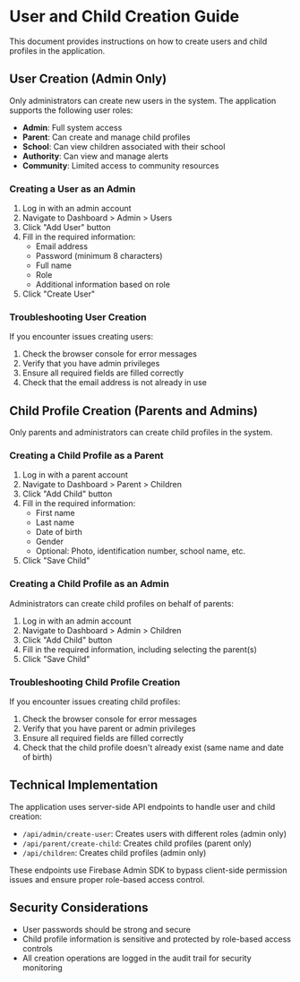 # User and Child Creation Guide

This document provides instructions on how to create users and child profiles in the application.

## User Creation (Admin Only)

Only administrators can create new users in the system. The application supports the following user roles:

- **Admin**: Full system access
- **Parent**: Can create and manage child profiles
- **School**: Can view children associated with their school
- **Authority**: Can view and manage alerts
- **Community**: Limited access to community resources

### Creating a User as an Admin

1. Log in with an admin account
2. Navigate to Dashboard > Admin > Users
3. Click "Add User" button
4. Fill in the required information:
   - Email address
   - Password (minimum 8 characters)
   - Full name
   - Role
   - Additional information based on role
5. Click "Create User"

### Troubleshooting User Creation

If you encounter issues creating users:

1. Check the browser console for error messages
2. Verify that you have admin privileges
3. Ensure all required fields are filled correctly
4. Check that the email address is not already in use

## Child Profile Creation (Parents and Admins)

Only parents and administrators can create child profiles in the system.

### Creating a Child Profile as a Parent

1. Log in with a parent account
2. Navigate to Dashboard > Parent > Children
3. Click "Add Child" button
4. Fill in the required information:
   - First name
   - Last name
   - Date of birth
   - Gender
   - Optional: Photo, identification number, school name, etc.
5. Click "Save Child"

### Creating a Child Profile as an Admin

Administrators can create child profiles on behalf of parents:

1. Log in with an admin account
2. Navigate to Dashboard > Admin > Children
3. Click "Add Child" button
4. Fill in the required information, including selecting the parent(s)
5. Click "Save Child"

### Troubleshooting Child Profile Creation

If you encounter issues creating child profiles:

1. Check the browser console for error messages
2. Verify that you have parent or admin privileges
3. Ensure all required fields are filled correctly
4. Check that the child profile doesn't already exist (same name and date of birth)

## Technical Implementation

The application uses server-side API endpoints to handle user and child creation:

- `/api/admin/create-user`: Creates users with different roles (admin only)
- `/api/parent/create-child`: Creates child profiles (parent only)
- `/api/children`: Creates child profiles (admin only)

These endpoints use Firebase Admin SDK to bypass client-side permission issues and ensure proper role-based access control.

## Security Considerations

- User passwords should be strong and secure
- Child profile information is sensitive and protected by role-based access controls
- All creation operations are logged in the audit trail for security monitoring